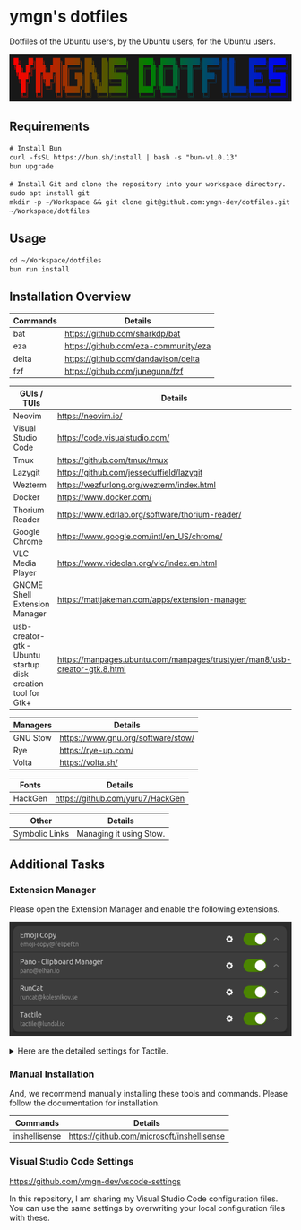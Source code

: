 # ymgn's dotfiles

Dotfiles of the Ubuntu users, by the Ubuntu users, for the Ubuntu users.

![](https://github.com/ymgn-dev/dotfiles/blob/main/resources/logo.png)

## Requirements

```shell
# Install Bun
curl -fsSL https://bun.sh/install | bash -s "bun-v1.0.13"
bun upgrade

# Install Git and clone the repository into your workspace directory.
sudo apt install git
mkdir -p ~/Workspace && git clone git@github.com:ymgn-dev/dotfiles.git ~/Workspace/dotfiles
```

## Usage

```shell
cd ~/Workspace/dotfiles
bun run install
```

## Installation Overview

| Commands | Details                              |
| -------- | ------------------------------------ |
| bat      | https://github.com/sharkdp/bat       |
| eza      | https://github.com/eza-community/eza |
| delta    | https://github.com/dandavison/delta  |
| fzf      | https://github.com/junegunn/fzf      |

| GUIs / TUIs                                                  | Details                                                                    |
| ------------------------------------------------------------ | -------------------------------------------------------------------------- |
| Neovim                                                       | https://neovim.io/                                                         |
| Visual Studio Code                                           | https://code.visualstudio.com/                                             |
| Tmux                                                         | https://github.com/tmux/tmux                                               |
| Lazygit                                                      | https://github.com/jesseduffield/lazygit                                   |
| Wezterm                                                      | https://wezfurlong.org/wezterm/index.html                                  |
| Docker                                                       | https://www.docker.com/                                                    |
| Thorium Reader                                               | https://www.edrlab.org/software/thorium-reader/                            |
| Google Chrome                                                | https://www.google.com/intl/en_US/chrome/                                  |
| VLC Media Player                                             | https://www.videolan.org/vlc/index.en.html                                 |
| GNOME Shell Extension Manager                                | https://mattjakeman.com/apps/extension-manager                             |
| usb-creator-gtk ‐ Ubuntu startup disk creation tool for Gtk+ | https://manpages.ubuntu.com/manpages/trusty/en/man8/usb-creator-gtk.8.html |

| Managers | Details                            |
| -------- | ---------------------------------- |
| GNU Stow | https://www.gnu.org/software/stow/ |
| Rye      | https://rye-up.com/                |
| Volta    | https://volta.sh/                  |

| Fonts   | Details                          |
| ------- | -------------------------------- |
| HackGen | https://github.com/yuru7/HackGen |

| Other          | Details                 |
| -------------- | ----------------------- |
| Symbolic Links | Managing it using Stow. |

## Additional Tasks

### Extension Manager

Please open the Extension Manager and enable the following extensions.

![](https://github.com/ymgn-dev/dotfiles/blob/main/resources/extension-manager.png)

<details>
<summary>Here are the detailed settings for Tactile.</summary>

![](https://github.com/ymgn-dev/dotfiles/blob/main/resources/tactile/tactile_layout1.png)
![](https://github.com/ymgn-dev/dotfiles/blob/main/resources/tactile/tactile_layout2.png)
![](https://github.com/ymgn-dev/dotfiles/blob/main/resources/tactile/tactile_layout3.png)
![](https://github.com/ymgn-dev/dotfiles/blob/main/resources/tactile/tactile_keyboard_shortcuts.png)

</details>

### Manual Installation

And, we recommend manually installing these tools and commands.
Please follow the documentation for installation.

| Commands      | Details                                    |
| ------------- | ------------------------------------------ |
| inshellisense | https://github.com/microsoft/inshellisense |

### Visual Studio Code Settings

https://github.com/ymgn-dev/vscode-settings

In this repository, I am sharing my Visual Studio Code configuration files.
You can use the same settings by overwriting your local configuration files with these.
